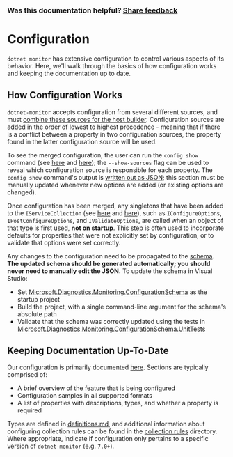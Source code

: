 ### Was this documentation helpful? [Share feedback](https://www.research.net/r/DGDQWXH?src=documentation%2FlearningPath%2Fconfiguration)

# Configuration

`dotnet monitor` has extensive configuration to control various aspects of its behavior. Here, we'll walk through the basics of how configuration works and keeping the documentation up to date.

## How Configuration Works

`dotnet-monitor` accepts configuration from several different sources, and must [combine these sources for the host builder](https://github.com/dotnet/dotnet-monitor/blob/d51b6681dc58875237be57d6b0a2e114489443c0/src/Tools/dotnet-monitor/HostBuilder/HostBuilderHelper.cs#L47). Configuration sources are added in the order of lowest to highest precedence - meaning that if there is a conflict between a property in two configuration sources, the property found in the latter configuration source will be used.

To see the merged configuration, the user can run the `config show` command (see [here](https://github.com/dotnet/dotnet-monitor/blob/d51b6681dc58875237be57d6b0a2e114489443c0/src/Tools/dotnet-monitor/Program.cs#L68) and [here](https://github.com/dotnet/dotnet-monitor/blob/d51b6681dc58875237be57d6b0a2e114489443c0/src/Tools/dotnet-monitor/Commands/ConfigShowCommandHandler.cs)); the `--show-sources` flag can be used to reveal which configuration source is responsible for each property. The `config show` command's output is [written out as JSON](https://github.com/dotnet/dotnet-monitor/blob/d51b6681dc58875237be57d6b0a2e114489443c0/src/Tools/dotnet-monitor/ConfigurationJsonWriter.cs); this section must be manually updated whenever new options are added (or existing options are changed).

Once configuration has been merged, any singletons that have been added to the `IServiceCollection` (see [here](https://github.com/dotnet/dotnet-monitor/blob/d51b6681dc58875237be57d6b0a2e114489443c0/src/Tools/dotnet-monitor/ServiceCollectionExtensions.cs) and [here](https://github.com/dotnet/dotnet-monitor/blob/d51b6681dc58875237be57d6b0a2e114489443c0/src/Tools/dotnet-monitor/Commands/CollectCommandHandler.cs#L85)), such as `IConfigureOptions`, `IPostConfigureOptions`, and `IValidateOptions`, are called when an object of that type is first used, **not on startup**. This step is often used to incorporate defaults for properties that were not explicitly set by configuration, or to validate that options were set correctly. 

Any changes to the configuration need to be propagated to the [schema](https://github.com/dotnet/dotnet-monitor/blob/d51b6681dc58875237be57d6b0a2e114489443c0/documentation/schema.json). **The updated schema should be generated automatically; you should never need to manually edit the JSON.** To update the schema in Visual Studio:
* Set [Microsoft.Diagnostics.Monitoring.ConfigurationSchema](https://github.com/dotnet/dotnet-monitor/tree/d51b6681dc58875237be57d6b0a2e114489443c0/src/Tests/Microsoft.Diagnostics.Monitoring.ConfigurationSchema) as the startup project
* Build the project, with a single command-line argument for the schema's absolute path
* Validate that the schema was correctly updated using the tests in [Microsoft.Diagnostics.Monitoring.ConfigurationSchema.UnitTests](https://github.com/dotnet/dotnet-monitor/tree/d51b6681dc58875237be57d6b0a2e114489443c0/src/Tests/Microsoft.Diagnostics.Monitoring.ConfigurationSchema.UnitTests)

## Keeping Documentation Up-To-Date

Our configuration is primarily documented [here](https://github.com/dotnet/dotnet-monitor/tree/d51b6681dc58875237be57d6b0a2e114489443c0/documentation/configuration). Sections are typically comprised of:
* A brief overview of the feature that is being configured
* Configuration samples in all supported formats
* A list of properties with descriptions, types, and whether a property is required

Types are defined in [definitions.md](https://github.com/dotnet/dotnet-monitor/blob/d51b6681dc58875237be57d6b0a2e114489443c0/documentation/api/definitions.md), and additional information about configuring collection rules can be found in the [collection rules](https://github.com/dotnet/dotnet-monitor/blob/d51b6681dc58875237be57d6b0a2e114489443c0/documentation/collectionrules) directory. Where appropriate, indicate if configuration only pertains to a specific version of `dotnet-monitor` (e.g. `7.0+`).
